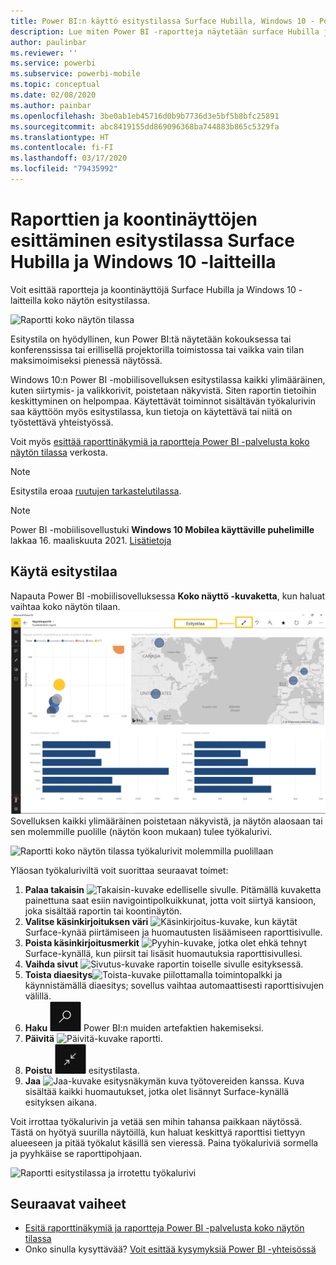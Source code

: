```yaml
---
title: Power BI:n käyttö esitystilassa Surface Hubilla, Windows 10 - Power BI
description: Lue miten Power BI -raportteja näytetään surface Hubilla ja miten Power BI -raporttinäkymiä, raportteja ja ruutuja näytetään Windows 10 -laitteilla koko näytön tilassa.
author: paulinbar
ms.reviewer: ''
ms.service: powerbi
ms.subservice: powerbi-mobile
ms.topic: conceptual
ms.date: 02/08/2020
ms.author: painbar
ms.openlocfilehash: 3be0ab1eb45716d0b9b7736d3e5bf5b8bfc25891
ms.sourcegitcommit: abc8419155dd869096368ba744883b865c5329fa
ms.translationtype: HT
ms.contentlocale: fi-FI
ms.lasthandoff: 03/17/2020
ms.locfileid: "79435992"
---
```

# <a name="view-reports-and-dashboards-in-presentation-mode-on-surface-hub-and-windows-10-devices"></a>Raporttien ja koontinäyttöjen esittäminen esitystilassa Surface Hubilla ja Windows 10 -laitteilla
Voit esittää raportteja ja koontinäyttöjä Surface Hubilla ja Windows 10 -laitteilla koko näytön esitystilassa. 

![Raportti koko näytön tilassa](./media/mobile-windows-10-app-presentation-mode/power-bi-presentation-mode-2.png)

Esitystila on hyödyllinen, kun Power BI:tä näytetään kokouksessa tai konferenssissa tai erillisellä projektorilla toimistossa tai vaikka vain tilan maksimoimiseksi pienessä näytössä. 

Windows 10:n Power BI -mobiilisovelluksen esitystilassa kaikki ylimääräinen, kuten siirtymis- ja valikkorivit, poistetaan näkyvistä. Siten raportin tietoihin keskittyminen on helpompaa. Käytettävät toiminnot sisältävän työkalurivin saa käyttöön myös esitystilassa, kun tietoja on käytettävä tai niitä on työstettävä yhteistyössä.

Voit myös [esittää raporttinäkymiä ja raportteja Power BI -palvelusta koko näytön tilassa](../end-user-focus.md) verkosta.

> [!NOTE]
> Esitystila eroaa [ruutujen tarkastelutilassa](mobile-tiles-in-the-mobile-apps.md).

>[!NOTE]
>Power BI -mobiilisovellustuki **Windows 10 Mobilea käyttäville puhelimille** lakkaa 16. maaliskuuta 2021. [Lisätietoja](https://go.microsoft.com/fwlink/?linkid=2121400)

## <a name="use-presentation-mode"></a>Käytä esitystilaa
Napauta Power BI -mobiilisovelluksessa **Koko näyttö -kuvaketta**, kun haluat vaihtaa koko näytön tilaan.
![Koko näyttö -kuvake](././media/mobile-windows-10-app-presentation-mode/power-bi-full-screen-icon.png) Sovelluksen kaikki ylimääräinen poistetaan näkyvistä, ja näytön alaosaan tai sen molemmille puolille (näytön koon mukaan) tulee työkalurivi.

![Raportti koko näytön tilassa työkalurivit molemmilla puolillaan](./media/mobile-windows-10-app-presentation-mode/power-bi-presentation-mode-2.png)

Yläosan työkaluriviltä voit suorittaa seuraavat toimet:

1. **Palaa takaisin** ![Takaisin-kuvake](./media/mobile-windows-10-app-presentation-mode/power-bi-windows-10-presentation-back-icon.png) edelliselle sivulle. Pitämällä kuvaketta painettuna saat esiin navigointipolkuikkunat, jotta voit siirtyä kansioon, joka sisältää raportin tai koontinäytön.
2. **Valitse käsinkirjoituksen väri** ![Käsinkirjoitus-kuvake](./media/mobile-windows-10-app-presentation-mode/power-bi-windows-10-presentation-ink-icon.png), kun käytät Surface-kynää piirtämiseen ja huomautusten lisäämiseen raporttisivulle.
3. **Poista käsinkirjoitusmerkit** ![Pyyhin-kuvake](./media/mobile-windows-10-app-presentation-mode/power-bi-windows-10-presentation-eraser-icon.png), jotka olet ehkä tehnyt Surface-kynällä, kun piirsit tai lisäsit huomautuksia raporttisivullesi.  
4. **Vaihda sivut** ![Sivutus-kuvake](./media/mobile-windows-10-app-presentation-mode/power-bi-windows-10-presentation-pages-icon.png) raportin toiselle sivulle esityksessä.
5. **Toista diaesitys**![Toista-kuvake](./media/mobile-windows-10-app-presentation-mode/power-bi-windows-10-presentation-play-icon.png) piilottamalla toimintopalkki ja käynnistämällä diaesitys; sovellus vaihtaa automaattisesti raporttisivujen välillä. 
6. **Haku** ![Haku-kuvake](./media/mobile-windows-10-app-presentation-mode/power-bi-windows-10-presentation-search-icon.png) Power BI:n muiden artefaktien hakemiseksi.
7. **Päivitä** ![Päivitä-kuvake](./media/mobile-windows-10-app-presentation-mode/power-bi-windows-10-presentation-refresh-icon.png) raportti.
8. **Poistu** ![Poistu koko näytön tilasta](./media/mobile-windows-10-app-presentation-mode/power-bi-windows-10-exit-full-screen-icon.png) esitystilasta.
8. **Jaa** ![Jaa-kuvake](./media/mobile-windows-10-app-presentation-mode/power-bi-windows-10-share-icon.png) esitysnäkymän kuva työtovereiden kanssa. Kuva sisältää kaikki huomautukset, jotka olet lisännyt Surface-kynällä esityksen aikana.

Voit irrottaa työkalurivin ja vetää sen mihin tahansa paikkaan näytössä. Tästä on hyötyä suurilla näytöillä, kun haluat keskittyä raporttisi tiettyyn alueeseen ja pitää työkalut käsillä sen vieressä. Paina työkaluriviä sormella ja pyyhkäise se raporttipohjaan.

![Raportti esitystilassa ja irrotettu työkalurivi](./media/mobile-windows-10-app-presentation-mode/power-bi-windows-10-presentation-drag-toolbar-2.png)


## <a name="next-steps"></a>Seuraavat vaiheet
* [Esitä raporttinäkymiä ja raportteja Power BI -palvelusta koko näytön tilassa](../end-user-focus.md)
* Onko sinulla kysyttävää? [Voit esittää kysymyksiä Power BI -yhteisössä](https://community.powerbi.com/)

